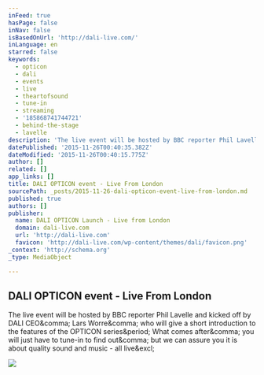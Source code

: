 ```yaml
---
inFeed: true
hasPage: false
inNav: false
isBasedOnUrl: 'http://dali-live.com/'
inLanguage: en
starred: false
keywords:
  - opticon
  - dali
  - events
  - live
  - theartofsound
  - tune-in
  - streaming
  - '185868741744721'
  - behind-the-stage
  - lavelle
description: 'The live event will be hosted by BBC reporter Phil Lavelle and kicked off by DALI CEO, Lars Worre, who will give a short introduction to the features of the OPTICON series. What comes after, you will just have to tune-in to find out, but we can assure you it is about quality sound and music - all live!'
datePublished: '2015-11-26T00:40:35.382Z'
dateModified: '2015-11-26T00:40:15.775Z'
author: []
related: []
app_links: []
title: DALI OPTICON event - Live From London
sourcePath: _posts/2015-11-26-dali-opticon-event-live-from-london.md
published: true
authors: []
publisher:
  name: DALI OPTICON Launch - Live from London
  domain: dali-live.com
  url: 'http://dali-live.com'
  favicon: 'http://dali-live.com/wp-content/themes/dali/favicon.png'
_context: 'http://schema.org'
_type: MediaObject

---
```

<article style=""><h1>DALI OPTICON event - Live From London</h1><p>The live event will be hosted by BBC reporter Phil Lavelle and kicked off by DALI CEO&amp;comma; Lars Worre&amp;comma; who will give a short introduction to the features of the OPTICON series&amp;period; What comes after&amp;comma; you will just have to tune-in to find out&amp;comma; but we can assure you it is about quality sound and music - all live&amp;excl;</p><img src="http://i3.ytimg.com/vi/iOzlzM6Kmaw/hqdefault.jpg" /></article>